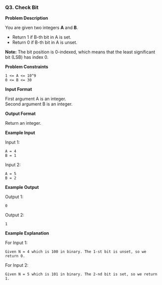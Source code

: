### Q3. Check Bit

**Problem Description**

You are given two integers **A** and **B**.
- Return 1 if B-th bit in A is set.
- Return 0 if B-th bit in A is unset.

**Note:** The bit position is 0-indexed, which means that the least significant bit (LSB) has index 0.

**Problem Constraints**

```
1 <= A <= 10^9 
0 <= B <= 30
```

**Input Format**

First argument A is an integer.  
Second argument B is an integer.

**Output Format**

Return an integer.

**Example Input**

Input 1:

```
A = 4
B = 1
```

Input 2:

```
A = 5
B = 2
```

**Example Output**

Output 1:

```
0
```

Output 2:

```
1
```

**Example Explanation**

For Input 1:

```
Given N = 4 which is 100 in binary. The 1-st bit is unset, so we return 0.
```

For Input 2:

```
Given N = 5 which is 101 in binary. The 2-nd bit is set, so we return 1.
```
